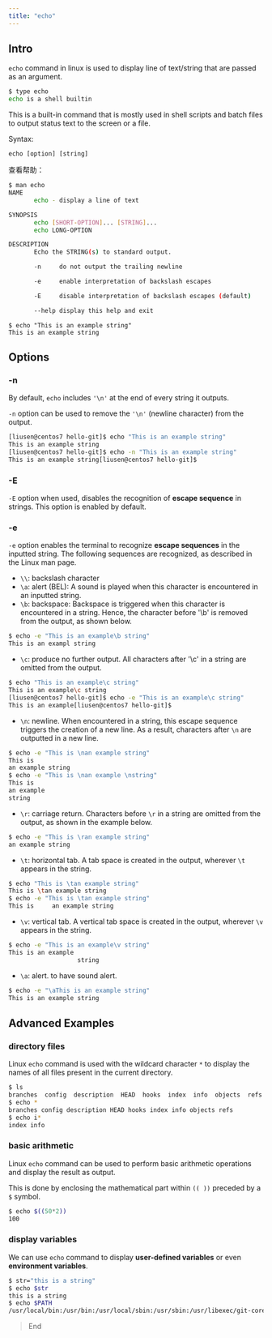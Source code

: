 ```yaml
---
title: "echo"
---
```


## Intro

`echo` command in linux is used to display line of text/string that are passed as an argument.

```bash
$ type echo
echo is a shell builtin
```

This is a built-in command that is mostly used in shell scripts and batch files to output status text to the screen or a file.

Syntax:

```text
echo [option] [string]
```

查看帮助：

```bash
$ man echo
NAME
       echo - display a line of text

SYNOPSIS
       echo [SHORT-OPTION]... [STRING]...
       echo LONG-OPTION

DESCRIPTION
       Echo the STRING(s) to standard output.

       -n     do not output the trailing newline

       -e     enable interpretation of backslash escapes

       -E     disable interpretation of backslash escapes (default)

       --help display this help and exit
```

```text
$ echo "This is an example string"
This is an example string
```

## Options

### -n

By default, `echo` includes `'\n'` at the end of every string it outputs.

`-n` option can be used to remove the `'\n'` (newline character) from the output.

```bash
[liusen@centos7 hello-git]$ echo "This is an example string"
This is an example string
[liusen@centos7 hello-git]$ echo -n "This is an example string"
This is an example string[liusen@centos7 hello-git]$
```

### -E

`-E` option when used, disables the recognition of **escape sequence** in strings. This option is enabled by default.

### -e

`-e` option enables the terminal to recognize **escape sequences** in the inputted string.
The following sequences are recognized, as described in the Linux man page.

- `\\`: backslash character
- `\a`: alert (BEL): A sound is played when this character is encountered in an inputted string.
- `\b`: backspace: Backspace is triggered when this character is encountered in a string. Hence, the character before '\b' is removed from the output, as shown below.

```bash
$ echo -e "This is an example\b string"
This is an exampl string
```

- `\c`: produce no further output. All characters after '\c' in a string are omitted from the output.

```bash
$ echo "This is an example\c string"
This is an example\c string
[liusen@centos7 hello-git]$ echo -e "This is an example\c string"
This is an example[liusen@centos7 hello-git]$
```

- `\n`: newline. When encountered in a string, this escape sequence triggers the creation of a new line. As a result, characters after `\n` are outputted in a new line.

```bash
$ echo -e "This is \nan example string"
This is 
an example string
$ echo -e "This is \nan example \nstring"
This is 
an example 
string
```

- `\r`: carriage return. Characters before `\r` in a string are omitted from the output, as shown in the example below.

```bash
$ echo -e "This is \ran example string"
an example string
```

- `\t`: horizontal tab. A tab space is created in the output, wherever `\t` appears in the string.

```bash
$ echo "This is \tan example string"
This is \tan example string
$ echo -e "This is \tan example string"
This is 	an example string
```

- `\v`: vertical tab. A vertical tab space is created in the output, wherever `\v` appears in the string.

```bash
$ echo -e "This is an example\v string"
This is an example
                   string
```

- `\a`: alert. to have sound alert.

```bash
$ echo -e "\aThis is an example string"
This is an example string
```

## Advanced Examples

### directory files

Linux `echo` command is used with the wildcard character `*` to display the names of all files present in the current directory.

```bash
$ ls
branches  config  description  HEAD  hooks  index  info  objects  refs
$ echo *
branches config description HEAD hooks index info objects refs
$ echo i*
index info
```

### basic arithmetic

Linux `echo` command can be used to perform basic arithmetic operations and display the result as output.

This is done by enclosing the mathematical part within `(( ))` preceded by a `$` symbol.

```bash
$ echo $((50*2))
100
```

### display variables

We can use `echo` command to display **user-defined variables** or even **environment variables**.

```bash
$ str="this is a string"
$ echo $str
this is a string
$ echo $PATH
/usr/local/bin:/usr/bin:/usr/local/sbin:/usr/sbin:/usr/libexec/git-core:/home/liusen/.local/bin:/home/liusen/bin
```

> End
